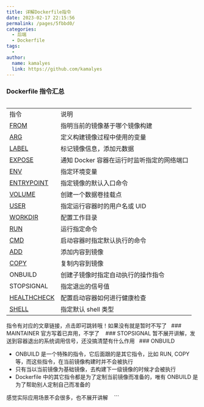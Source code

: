 ```yaml
---
title: 详解Dockerfile指令
date: 2023-02-17 22:15:56
permalink: /pages/5fbbd0/
categories:
  - 后端
  - Dockerfile
tags:
  - 
author: 
  name: kamalyes
  link: https://github.com/kamalyes
---
```

### Dockerfile 指令汇总
<img src="https://img2020.cnblogs.com/blog/1896874/202110/1896874-20211024171031337-1644521498.jpg" alt="" loading="lazy">
<table border="0">
<tbody>
<tr>
<td>指令</td>
<td>说明</td>
</tr>
<tr>
<td><a href="https://www.cnblogs.com/kamalyes/p/15465435.html" target="_blank" rel="noopener">FROM</a></td>
<td>指明当前的镜像基于哪个镜像构建</td>
</tr>
<tr>
<td><a href="https://www.cnblogs.com/kamalyes/p/15476476.html" target="_blank" rel="noopener">ARG</a></td>
<td>定义构建镜像过程中使用的变量</td>
</tr>
<tr>
<td><a href="https://www.cnblogs.com/kamalyes/p/15465441.html" target="_blank" rel="noopener">LABEL</a></td>
<td>标记镜像信息，添加元数据</td>
</tr>
<tr>
<td><a href="https://www.cnblogs.com/kamalyes/p/15470034.html" target="_blank" rel="noopener">EXPOSE</a></td>
<td>通知 Docker 容器在运行时监听指定的网络端口</td>
</tr>
<tr>
<td><a href="https://www.cnblogs.com/kamalyes/p/15470044.html" target="_blank" rel="noopener">ENV</a></td>
<td>指定环境变量</td>
</tr>
<tr>
<td><a href="https://www.cnblogs.com/kamalyes/p/15470409.html" target="_blank" rel="noopener">ENTRYPOINT</a></td>
<td>指定镜像的默认入口命令</td>
</tr>
<tr>
<td><a href="https://www.cnblogs.com/kamalyes/p/15476182.html" target="_blank" rel="noopener">VOLUME</a></td>
<td>创建一个数据卷挂载点&nbsp;</td>
</tr>
<tr>
<td><a href="https://www.cnblogs.com/kamalyes/p/15470091.html" target="_blank" rel="noopener">USER</a></td>
<td>
指定运行容器时的用户名或 UID
</td>
</tr>
<tr>
<td><a href="https://www.cnblogs.com/kamalyes/p/15470016.html" target="_blank" rel="noopener">WORKDIR</a></td>
<td>配置工作目录</td>
</tr>
<tr>
<td><a href="https://www.cnblogs.com/kamalyes/p/15470027.html" target="_blank" rel="noopener">RUN</a></td>
<td>运行指定命令</td>
</tr>
<tr>
<td><a href="https://www.cnblogs.com/kamalyes/p/15470025.html" target="_blank" rel="noopener">CMD</a></td>
<td>启动容器时指定默认执行的命令</td>
</tr>
<tr>
<td><a href="https://www.cnblogs.com/kamalyes/p/15475100.html" target="_blank" rel="noopener">ADD</a></td>
<td>添加内容到镜像</td>
</tr>
<tr>
<td><a href="https://www.cnblogs.com/kamalyes/p/15475450.html" target="_blank" rel="noopener">COPY</a></td>
<td>复制内容到镜像</td>
</tr>
<tr>
<td>ONBUILD</td>
<td>创建子镜像时指定自动执行的操作指令</td>
</tr>
<tr>
<td>STOPSIGNAL</td>
<td>指定退出的信号值&nbsp;</td>
</tr>
<tr>
<td><a href="https://www.cnblogs.com/kamalyes/p/15489102.html" target="_blank" rel="noopener">HEALTHCHECK</a></td>
<td>配置启动容器如何进行健康检查&nbsp;</td>
</tr>
<tr>
<td><a href="https://www.cnblogs.com/kamalyes/p/15489227.html" target="_blank" rel="noopener">SHELL</a>&nbsp;</td>
<td>指定默认 shell 类型&nbsp;</td>
</tr>
</tbody>
</table>
指令有对应的文章链接，点击即可跳转哦！如果没有就是暂时不写了
&nbsp;
### MAINTAINER
官方写着已弃用，不学了
&nbsp;&nbsp;
### STOPSIGNAL
暂不展开讲解，发送到容器退出的系统调用信号，还没搞清楚有什么作用
&nbsp;
### ONBUILD

- ONBUILD 是一个特殊的指令，它后面跟的是其它指令，比如 RUN, COPY 等，而这些指令，在当前镜像构建时并不会被执行
- 只有当以当前镜像为基础镜像，去构建下一级镜像的时候才会被执行
- Dockerfile 中的其它指令都是为了定制当前镜像而准备的，唯有 ONBUILD 是为了帮助别人定制自己而准备的

感觉实际应用场景不会很多，也不展开讲解
&nbsp;
&nbsp;```
